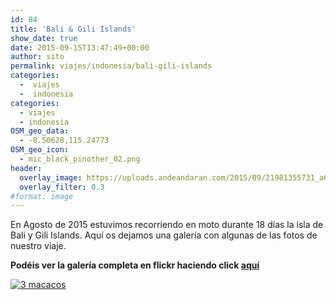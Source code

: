 ```yaml
---
id: 84
title: 'Bali & Gili Islands'
show_date: true
date: 2015-09-15T13:47:49+00:00
author: sito
permalink: viajes/indonesia/bali-gili-islands
categories:
  -  viajes
  -  indonesia
categories:
  - viajes
  - indonesia
OSM_geo_data:
  - -8.50628,115.24773
OSM_geo_icon:
  - mic_black_pinother_02.png
header:
  overlay_image: https://uploads.andeandaran.com/2015/09/21981355731_a60ff9d386_b.jpg
  overlay_filter: 0.3
#format: image
---
```

En Agosto de 2015 estuvimos recorriendo en moto durante 18 días la isla de Bali y Gili Islands. Aquí os dejamos una galería con algunas de las fotos de nuestro viaje.

**Podéis ver  la galería completa en flickr haciendo click [aquí](https://www.flickr.com/photos/sitoo/sets/72157656048695424)**

<a href='https://www.flickr.com/photos/sitoo/albums/72157656048695424' title='Bali - Gili Islands by Sitoo, on Flickr'><img loading="lazy"  src='https://live.staticflickr.com/5773/21087431900_25eb92279f_c.jpg' alt='3 macacos' /></a>